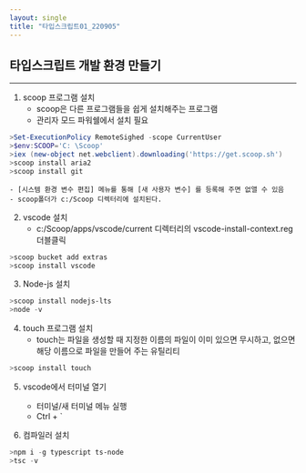 ```yaml
---
layout: single
title: "타입스크립트01_220905"
---
```


## 타입스크립트 개발 환경 만들기
---
1. scoop 프로그램 설치
    - scoop은 다른 프로그램들을 쉽게 설치해주는 프로그램
    - 관리자 모드 파워쉘에서 설치 필요

```powershell
>Set-ExecutionPolicy RemoteSighed -scope CurrentUser
>$env:SCOOP='C: \Scoop'
>iex (new-object net.webclient).downloading('https://get.scoop.sh')
>scoop install aria2
>scoop install git
```
    - [시스템 환경 변수 편집] 메뉴를 통해 [새 사용자 변수] 를 등록해 주면 없앨 수 있음
    - scoop폴더가 c:/Scoop 디렉터리에 설치된다.

2. vscode 설치
    - c:/Scoop/apps/vscode/current 디렉터리의 vscode-install-context.reg 더블클릭

```powershell
>scoop bucket add extras
>scoop install vscode
```

3. Node-js 설치
```powershell
>scoop install nodejs-lts
>node -v
```

4. touch 프로그램 설치
    - touch는 파일을 생성할 때 지정한 이름의 파일이 이미 있으면 무시하고, 없으면 해당 이름으로 파일을 만들어 주는 유틸리티
```powershell
>scoop install touch
```

5. vscode에서 터미널 열기
    - 터미널/새 터미널 메뉴 실행
    - Ctrl + `

6. 컴파일러 설치
```powershell
>npm i -g typescript ts-node
>tsc -v
```
